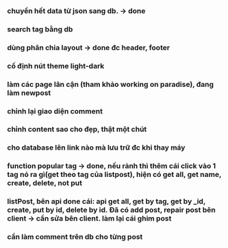 ### chuyển hết data từ json sang db. -> done

### search tag bằng db

### dùng phân chia layout -> done đc header, footer

### cố định nút theme light-dark

### làm các page lân cận (tham khảo working on paradise), đang làm newpost

### chỉnh lại giao diện comment

### chỉnh content sao cho đẹp, thật một chút

### cho database lên link nào mà lưu trữ đc khi thay máy

### function popular tag -> done, nếu rảnh thì thêm cái click vào 1 tag nó ra gì(get theo tag của listpost), hiện có get all, get name, create, delete, not put

### listPost, bên api done cái: api get all, get by tag, get by \_id, create, put by id, delete by id. Đã có add post, repair post bên client -> cần sửa bên client. làm lại cái ghim post

### cần làm comment trên db cho từng post
